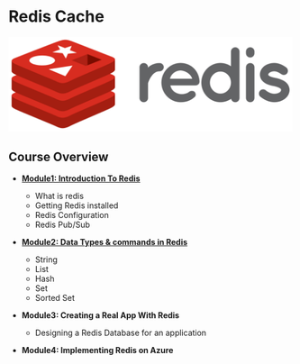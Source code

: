 # Redis Cache

 
 ![redis-logo](images/redis.png)
 
 ## Course Overview
  * **[Module1: Introduction To Redis](https://github.com/WonderTools/RedisCache/blob/master/Module1.md)**
    * What is redis
    * Getting Redis installed
    * Redis Configuration
    * Redis Pub/Sub
    
  * **[Module2: Data Types & commands in Redis](https://github.com/krishnagupta/Redis/blob/master/Module2:%20Redis%20Basics.md)**
    * String
    * List
    * Hash
    * Set
    * Sorted Set
    
  * **Module3: Creating a Real App With Redis**
    * Designing a Redis Database for an application
    
  * **Module4: Implementing Redis on Azure**
  
    

